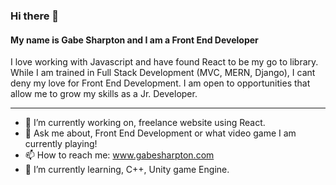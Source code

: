 ### Hi there 👋

#### My name is Gabe Sharpton and I am a Front End Developer

I love working with Javascript and have found React to be my go to library. While I am trained in Full Stack Development (MVC, MERN, Django), I cant deny my love for Front End Development. I am open to opportunities that allow me to grow my skills as a Jr. Developer.

----

- 🔭 I’m currently working on, freelance website using React.
- 💬 Ask me about, Front End Development or what video game I am currently playing!
- 📫 How to reach me: www.gabesharpton.com
- 🌱 I’m currently learning, C++, Unity game Engine.
